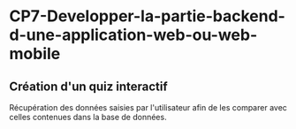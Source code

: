# CP7-Developper-la-partie-backend-d-une-application-web-ou-web-mobile

## Création d'un quiz interactif

Récupération des données saisies par l'utilisateur afin de les comparer avec celles contenues dans la base de données. 
